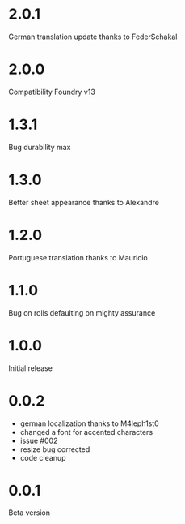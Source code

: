 # 2.0.1
German translation update
thanks to FederSchakal
# 2.0.0
Compatibility Foundry v13
# 1.3.1
Bug durability max
# 1.3.0
Better sheet appearance
thanks to Alexandre
# 1.2.0
Portuguese translation
thanks to Mauricio
# 1.1.0
Bug on rolls defaulting on mighty assurance
# 1.0.0
Initial release
# 0.0.2
- german localization thanks to M4leph1st0 
- changed a font for accented characters
- issue #002
- resize bug corrected
- code cleanup
# 0.0.1
Beta version